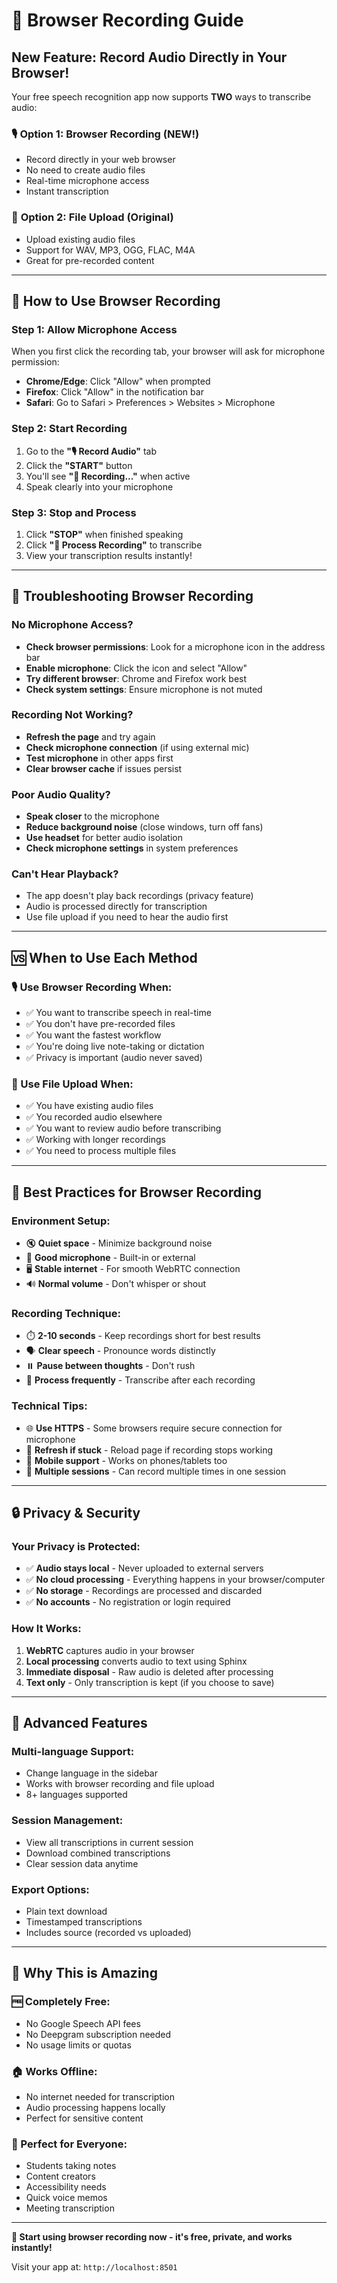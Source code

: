 # 🎤 Browser Recording Guide

## New Feature: Record Audio Directly in Your Browser!

Your free speech recognition app now supports **TWO** ways to transcribe audio:

### 🎙️ **Option 1: Browser Recording** (NEW!)
- Record directly in your web browser
- No need to create audio files
- Real-time microphone access
- Instant transcription

### 📁 **Option 2: File Upload** (Original)
- Upload existing audio files
- Support for WAV, MP3, OGG, FLAC, M4A
- Great for pre-recorded content

---

## 🎯 How to Use Browser Recording

### **Step 1: Allow Microphone Access**
When you first click the recording tab, your browser will ask for microphone permission:
- **Chrome/Edge**: Click "Allow" when prompted
- **Firefox**: Click "Allow" in the notification bar
- **Safari**: Go to Safari > Preferences > Websites > Microphone

### **Step 2: Start Recording**
1. Go to the **"🎙️ Record Audio"** tab
2. Click the **"START"** button
3. You'll see **"🔴 Recording..."** when active
4. Speak clearly into your microphone

### **Step 3: Stop and Process**
1. Click **"STOP"** when finished speaking
2. Click **"🔄 Process Recording"** to transcribe
3. View your transcription results instantly!

---

## 🔧 Troubleshooting Browser Recording

### **No Microphone Access?**
- **Check browser permissions**: Look for a microphone icon in the address bar
- **Enable microphone**: Click the icon and select "Allow"
- **Try different browser**: Chrome and Firefox work best
- **Check system settings**: Ensure microphone is not muted

### **Recording Not Working?**
- **Refresh the page** and try again
- **Check microphone connection** (if using external mic)
- **Test microphone** in other apps first
- **Clear browser cache** if issues persist

### **Poor Audio Quality?**
- **Speak closer** to the microphone
- **Reduce background noise** (close windows, turn off fans)
- **Use headset** for better audio isolation
- **Check microphone settings** in system preferences

### **Can't Hear Playback?**
- The app doesn't play back recordings (privacy feature)
- Audio is processed directly for transcription
- Use file upload if you need to hear the audio first

---

## 🆚 When to Use Each Method

### **🎙️ Use Browser Recording When:**
- ✅ You want to transcribe speech in real-time
- ✅ You don't have pre-recorded files
- ✅ You want the fastest workflow
- ✅ You're doing live note-taking or dictation
- ✅ Privacy is important (audio never saved)

### **📁 Use File Upload When:**
- ✅ You have existing audio files
- ✅ You recorded audio elsewhere
- ✅ You want to review audio before transcribing
- ✅ Working with longer recordings
- ✅ You need to process multiple files

---

## 🎯 Best Practices for Browser Recording

### **Environment Setup:**
- 🔇 **Quiet space** - Minimize background noise
- 🎤 **Good microphone** - Built-in or external
- 🖥️ **Stable internet** - For smooth WebRTC connection
- 🔊 **Normal volume** - Don't whisper or shout

### **Recording Technique:**
- ⏱️ **2-10 seconds** - Keep recordings short for best results
- 🗣️ **Clear speech** - Pronounce words distinctly
- ⏸️ **Pause between thoughts** - Don't rush
- 🔄 **Process frequently** - Transcribe after each recording

### **Technical Tips:**
- 🌐 **Use HTTPS** - Some browsers require secure connection for microphone
- 🔄 **Refresh if stuck** - Reload page if recording stops working
- 📱 **Mobile support** - Works on phones/tablets too
- 🎯 **Multiple sessions** - Can record multiple times in one session

---

## 🔒 Privacy & Security

### **Your Privacy is Protected:**
- ✅ **Audio stays local** - Never uploaded to external servers
- ✅ **No cloud processing** - Everything happens in your browser/computer
- ✅ **No storage** - Recordings are processed and discarded
- ✅ **No accounts** - No registration or login required

### **How It Works:**
1. **WebRTC** captures audio in your browser
2. **Local processing** converts audio to text using Sphinx
3. **Immediate disposal** - Raw audio is deleted after processing
4. **Text only** - Only transcription is kept (if you choose to save)

---

## 🚀 Advanced Features

### **Multi-language Support:**
- Change language in the sidebar
- Works with browser recording and file upload
- 8+ languages supported

### **Session Management:**
- View all transcriptions in current session
- Download combined transcriptions
- Clear session data anytime

### **Export Options:**
- Plain text download
- Timestamped transcriptions
- Includes source (recorded vs uploaded)

---

## 🎊 Why This is Amazing

### **🆓 Completely Free:**
- No Google Speech API fees
- No Deepgram subscription needed
- No usage limits or quotas

### **🏠 Works Offline:**
- No internet needed for transcription
- Audio processing happens locally
- Perfect for sensitive content

### **🎯 Perfect for Everyone:**
- Students taking notes
- Content creators
- Accessibility needs
- Quick voice memos
- Meeting transcription

---

**🎤 Start using browser recording now - it's free, private, and works instantly!**

Visit your app at: `http://localhost:8501`
